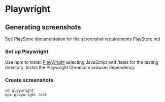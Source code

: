 # Playwright
## Generating screenshots
See PlayStore documentation for the screenshot requirements [PlayStore.md](appStores)

### Set up Playwright
Use npm to install [PlayWright](https://playwright.dev/docs/intro) selecting JavaScript and /tests for the testing directory.
Install the Playwright Chromium browser dependency.

### Create screenshots
```commandline
cd playwright
npx playwright test
```
